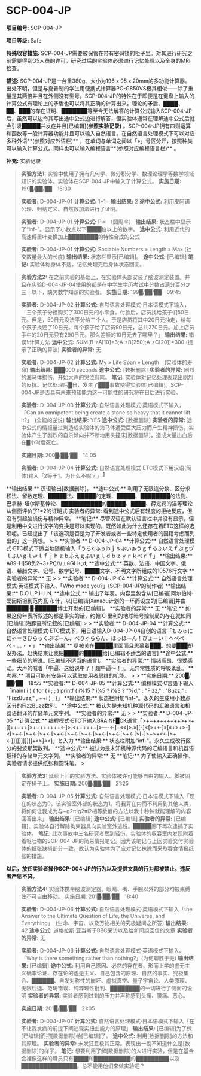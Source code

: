 # SCP-004-JP
**项目编号:**  SCP-004-JP

**项目等级:**  Safe


**特殊收容措施:**  SCP-004-JP需要被保管在带有密码锁的柜子里。对其进行研究之前需要得到O5人员的许可，研究过后的实验体必须进行记忆处理以及全身的MRI检查。

**描述:** SCP-004-JP是一台重380g、大小为196 x 95 x 20mm的多功能计算器。出处不明，但是与夏普制的学生用便携式计算器PC-G850VS极其相似——除了重量是其两倍并且在外侧没有型号。SCP-004-JP的特性在于即便是在键盘上输入的计算公式有理论上的矛盾也可以将其正确的计算出来。理论的矛盾、████、██、███的存在证明、███████等至今无法解答的计算公式输入SCP-004-JP后，虽然可以边令其写出途中公式边进行解答，但实验体通常在理解途中公式后就会引发█████并发症并且[已编辑]**(参照实验记录)** 。SCP-004-JP拥有四则运算和函数等一般计算器功能并且可以输入自然语言。在自然语言处理模式下可以对应多种外语**(参照对应外语栏)** ，在单词与单词之间以「»」号区分开，按照种类可以输入计算公式。同样也可以输入编程语言**(参照对应编程语言栏)** 。



**补充:**  实验记录


> **实验方法1:**  实验中使用了拥有几何学、微分积分学、数理论理学等数学领域知识的实验体。实验体在SCP-004-JP中输入了计算公式。
**实施日期:**  199█/██/██　16:30
> 
> **实验者:**  D-004-JP-01
**计算公式:**  1+1=
**输出结果:**  2
**途中公式:**  利用皮阿诺公理、归纳定义、自然数加法进行了证明。
> 
> **实验者:**  D-004-JP-01
**计算公式:**  PI= （圆周率）
**输出结果:**  状态栏中显示了“inf-”。显示了小数点以下████位以上的数字。
**途中公式:**  利用近代的高速傅里叶变换加上████████的特性合成的公式
> 
> **实验者:**  D-004-JP-01
**计算公式:**  Sociable Numbers » Length » Max (社交数量最大的长度)
**输出结果:**  状态栏显示[已编辑]。
**途中公式:**  [已编辑]
**笔记:**  实验体称身体不适，记忆处理完后身体状态回复。
> 


> **实验方法2:**  在之前实验的基础上，在实验体头部安装了脑波测定装置。并且在实验D-004-JP-04使用的都是在中学生学历考试中分数占满分百分之三十以下，缺欠数学知识的实验者。
**实施日期:**  199█/██/██　09:45
> 
> **实验者:**  D-004-JP-02
**计算公式:**  自然语言处理模式·日本语模式下输入，「三个孩子分担购买了300日元的小零食。付款后，店员找给孩子们50日元。但是，50日元没法平分给三个人。于是店员将其中20日元抽走，给每个孩子找还了10日元。每个孩子给了店员90日元，总共270日元。加上店员手中的20日元只有290日元。那么差额的10日元去了哪里？」
**输出结果:**  错误!:计算方法
**途中公式:**  SUM[B->A[10]*3;A->B[250];A->C[20]]=300 (提示了正确的算法)
**实验者的异常:**  无
> 
> **实验者:**  D-004-JP-02
**计算公式:**  My » Life Span » Length　(实验体的寿命)
**输出结果:**  ███000 seconds
**途中公式:**  [数据删除]
**实验者的异常:**  剧烈的海马体损伤，开始大声的哭泣悲鸣。
**笔记:**  实验体对记忆处理表现出剧烈的反抗。记忆处理后█日，发生了███事故使得实验体[已编辑]。SCP-004-JP是否具有未来预知能力这一可能性的研究将在日后进行实验。
> 
> **实验者:**  D-004-JP-03
**计算公式:**  自然语言处理模式·英语模式下输入，「Can an omnipotent being create a stone so heavy that it cannot lift it?」　(全能的逆说)
**输出结果:**  YES
**途中公式:**  [数据删除]
**实验者的异常:**  途中公式的情报量过剩造成实验体的海马体遭受巨大压力而产生精神损伤。实验体产生了剧烈的自杀倾向并不断地用头撞床[数据删除]，造成大量出血后在█小时后死亡。
> 
> **实施日期:**  200█/██/██　14:05
> 
> **实验者:**  D-004-JP-04
**计算公式:** 自然语言处理模式·ETC模式下用汉语(简体)输入「2等于1。为什么不呢？」<sup class='footnoteref'>
 <a shape='rect' class='footnoteref' id='footnoteref-1' href='javascript:;' onclick='WIKIDOT.page.utils.scrollToReference(&apos;footnote-1&apos;)'>1</a>
</sup>
**输出结果:**  汉语输出[数据删除]。
**途中公式:**  利用了无限连分数、区分求积法、留数定理、█████法、█████的定理、█████、████████的法则、巴拿赫-塔尔斯基悖论、███████████的█████、████、薛定谔的猫等理论从侧面评价了1=2的证明式
实验者的异常: 看到途中公式后有轻度的拒绝反应，但没有引起脑损伤与精神异常。
**笔记:**  尽管汉语在默认语言栏中并没有显示，但是利用中文进行汉字的变换是可以实现的。既然如此为什么还存在着ETC这样的选项呢。已经提出了「该选项是否是为了开发者或者一些特定使用者的国籍考虑而列出的」这一猜想。
> 
> **实验者:**  D-004-JP-04
**计算公式:**  自然语言处理模式·ETC模式下适当地随机输入「うろkjふぅjbｊｓぶいぁうｇｆるふいえｆぶｇヴｌふいｇｌｗｌｆｊｈｚｂふえｇふいｇｌｄｂｚｙｒｋべｒｆ」
**输出结果:**  A89-H]58负2~3+PÇ///⊥йGH+;d;
**途中公式:**  英数、法语、中国文字、俄语、希腊文字、记号、数学记号、████文字、不明文字所组成的10576行文字
**实验者的异常:**  无
> 
> **实验者:**  D-004-JP-04
**计算公式:**  自然语言处理模式·英语模式下输入、「Who made you?」(SCP-004-JP的制作者)
**输出结果:**  D.O.L.P.H.I.N.
**途中公式:**  输出了年表。内容里包含从[已编辑]阿尔伯特·爱因斯坦到范内瓦·布什，以[已编辑]Xanadu计划的一环而设立的[已编辑]并由██████·█·██████博士开发的[已编辑]。
**实验者的异常:**  无
**笔记:**  如果这份年表所叙述的都是事实的话，约翰·C·里利的地球暗号控制局的存在就如同[已编辑]海豚语所记叙的[已编辑]
> 
> **实验者:**  D-004-JP-04
**计算公式:**  自然语言处理模式·ETC模式下，用日语输入D-004-JP-04自创的语言「もみゅににゃ＝さびらっくぷぽーん、べりゃららん、ほっほーん！ぴょーい！へべべべ・。。・・」
**输出结果:**  尽被关在█████里面而且思慕着███。想要███却没办法。赶快结束让我把████的█████给[已编辑不适当的语言]
**途中公式:**  一些细节的解说。[已编辑不适当的语言]。
**实验者的异常:**  情绪高昂、很受感动。大声的喊着「牛逼、这给说中了！超牛逼～！」。无异常性质的呼吸紊乱。
**考察:**  项目可能有安装可以读取使用者思维的机能。
> 
> **实施日期:**  200█/██/██　18:55
**实验者:**  D-004-JP-05
**计算公式:**  编程模式·C言語下输入「main( i ) { for ( i ; ; ) printf ( i%15 ? i%5 ? i%3 ? "%d," : "Fizz," : "Buzz," : "FizzBuzz," , ++i ) ; }」
**输出结果:**  状态栏附加"inf-"。永久的生成用小数点区分的FizzBuzz数列。
**途中公式:**  被认为是未知机种源代码的汇编语言和机器语翻译的存储单元文字列。
**实验者的异常:**  无
> 
> **实验者:**  D-004-JP-05
**计算公式:**  编程模式·ETC下输入BRAINF█CK语言「>++++++++++>+>+[[+++++[>++++++++<-]>.<++++++[>—-<-]+«<]>.»[[-]<[>+<-]»[«+>+>-]<[>+<-[>+<-[>+<-[>+<-[>+<-[>+<-[>+<-[>+<-[>+<-[>[-]>+>+«<-[>+<-]]]]]]]]]]]+»>]«<]」と入力
**输出结果:**  状态栏附加"inf-"。永久生成改行区分的斐波那契数列。
**途中公式:**  被认为是未知机种源代码的汇编语言和机器语翻译的存储单元文字列。
**实验者的异常:**  无
**笔记:**  为了使输入正确操作、实验者请求提供纸张和圆珠笔。
> 


> **实验方法3:**  延续上回的实验方法、实验体被许可能够自由的输入。脚被固定在椅子上。
**实施日期:**  200█/██/██　21:25
> 
> **实验者:**  D-004-JP-05
**计算公式:**  自然语言处理模式·日本语模式下输入「现在的状态为0，该实验室外部的状态为1。将我算在内而不利用到其他人类，将如何让我成为与−g2π|g2πi2相等数值的方法以我十秒钟就能理解的内容回答出来」
**输出结果:**  [已编辑]
**途中公式:**  [已编辑]
**实验者的异常:**  [已编辑]、实验体自行解除拘束器具向实验室外逃脱。█████廊下再次逮捕了实验体。
**笔记:**  此次事故中三名研究者受到轻伤。实验体的収容室内发现附着着呕吐物的SCP-004-JP的简易情报笔记。因为该笔记与上回实验交付实验体的纸张缺损部分一致，故认为实验体为了应对记忆抹除而采取吞食情报纸张的措施。
> 

**以后，放任实验者操作SCP-004-JP的行为以及提供文具的行为都被禁止。违反者严惩不贷。** 


> **实验方法4:**  实验体携带脑波测定器。眼睛、嘴、手腕以外的部分均被束缚住不可自由移动。
实施日期: 201█/██/██　18:40
> 
> **实验者:**  D-004-JP-06
**计算公式:**  自然语言处理模式·英语模式下输入「the Answer to the Ultimate Question of Life, the Universe, and Everything」　(生命、宇宙、以及万物相关的究极疑问之所答)
**输出结果:**  42
**途中公式:**  道格拉斯·亚当斯于BBC采访以及给新闻组回信的文章
**实验者的异常:**  无
> 
> **实验者:**  D-004-JP-06
**计算公式:**  自然语言处理模式·英语模式下输入、「Why is there something rather than nothing?」(为何聊胜于无)
**输出结果:**  [已编辑]
**途中公式:**  利用自己原因、必然的存在者、形而上学的虚无主义确率论证、存在论的虚无主义、自己包含的原理、自然的事实、究极集合、██████、自发对称性的崩坏、虚拟真空、量子宇宙论、人类原理、无限后退、范畴错误、纯粹理性批判、████████的一切进行了侧面的说明
**实验者的异常:**  实验者感到过剩的压力并声称感到头痛、腰痛、恶心。
> 
> **实施日期:**  201█/██/██　21:05
> 
> **实验者:**  D-004-JP-07
**计算公式:**  自然语言处理模式·日本语模式下输入「在不让我发疯的前提下阐述现实扭曲能力的原理」
**输出结果:**  [已编辑]为了做[已编辑]而把[数据删除]给[已编辑]了。
**途中公式:**  利用[数据删除]的方法和其原理。
**实验者的异常:**  未发狂且极其正常。表现出一副不知道什么是[数据删除]的样子。
**笔记:**  想要利用了解[数据删除]的人进行实验，但是在基金会裡像这样的職员只有████和██████████的█████████以及███████████████。总不能用他们來做实验吧？
> 

